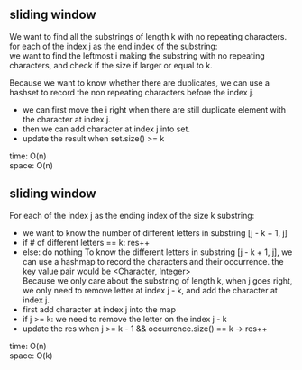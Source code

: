 ## sliding window
We want to find all the substrings of length k with no repeating characters.<br>
for each of the index j as the end index of the substring:<br>
we want to find the leftmost i making the substring with no repeating characters, and check if the size if larger or equal to k.<br>

Because we want to know whether there are duplicates, we can use a hashset to record the non repeating characters before the index j.<br>
- we can first move the i right when there are still duplicate element with the character at index j.
- then we can add character at index j into set.
- update the result when set.size() >= k

time: O(n)<br>
space: O(n)

## sliding window
For each of the index j as the ending index of the size k substring:<br>
- we want to know the number of different letters in substring [j - k + 1, j]
- if # of different letters == k: res++
- else: do nothing
To know the different letters in substring [j - k + 1, j], we can use a hashmap to record the characters and their occurrence. the key value pair would be \<Character, Integer><br>
Because we only care about the substring of length k, when j goes right, we only need to remove letter at index j - k, and add the character at index j.<br>
- first add character at index j into the map
- if j >= k: we need to remove the letter on the index j - k
- update the res when j >= k - 1 && occurrence.size() == k -> res++

time: O(n)<br>
space: O(k)

